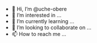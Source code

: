 - 👋 Hi, I’m @uche-obere
- 👀 I’m interested in ...
- 🌱 I’m currently learning ...
- 💞️ I’m looking to collaborate on ...
- 📫 How to reach me ...

<!---
uche-obere/uche-obere is a ✨ special ✨ repository because its `README.md` (this file) appears on your GitHub profile.
You can click the Preview link to take a look at your changes.
--->
